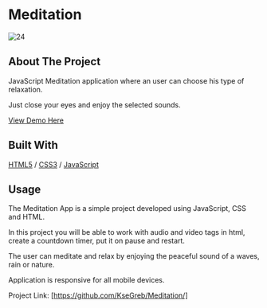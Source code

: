 # Meditation
![24](https://github.com/KseGreb/Meditation/assets/110953599/b84a02ae-ebe0-43a2-8c31-e594ec72de16)

<!-- ABOUT THE PROJECT -->
## About The Project
<p>JavaScript Meditation application where an user can choose his type of relaxation.</p>
<p>Just close your eyes and enjoy the selected sounds.</p>

  <p>
 <a href="[https://lacy-aeolian-smash.glitch.me]">View Demo Here</a>
  </p>

## Built With

[HTML5](https://www.w3schools.com/html/) / [CSS3](https://www.w3schools.com/css/) / [JavaScript](https://www.w3schools.com/js/)
 
<!-- USAGE EXAMPLES -->
## Usage

<p>The Meditation App is a simple project developed using JavaScript, CSS and HTML.</p>
<p>In this project you will be able to work with audio and video tags in html, create a countdown timer, put it on pause and restart.</p>
<p>The user can meditate and relax by enjoying the peaceful sound of a waves, rain or nature. </p>
<p>Application is responsive for all mobile devices.</p>


Project Link: [https://github.com/KseGreb/Meditation/]

